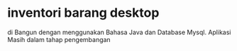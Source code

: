 # inventori barang desktop

di Bangun dengan menggunakan Bahasa Java dan Database Mysql. Aplikasi Masih dalam tahap pengembangan
